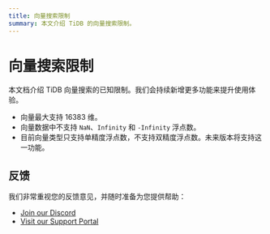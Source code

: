 ```yaml
---
title: 向量搜索限制
summary: 本文介绍 TiDB 的向量搜索限制。
---
```


# 向量搜索限制

本文档介绍 TiDB 向量搜索的已知限制。我们会持续新增更多功能来提升使用体验。

- 向量最大支持 16383 维。
- 向量数据中不支持 `NaN`、`Infinity` 和 `-Infinity` 浮点数。
- 目前向量类型只支持单精度浮点数，不支持双精度浮点数。未来版本将支持这一功能。


## 反馈

我们非常重视您的反馈意见，并随时准备为您提供帮助：

- [Join our Discord](https://discord.gg/zcqexutz2R)
- [Visit our Support Portal](https://tidb.support.pingcap.com/)